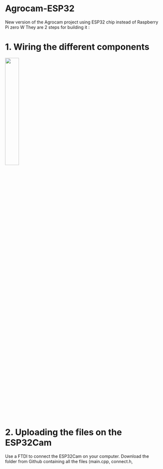 # Agrocam-ESP32
New version of the Agrocam project using ESP32 chip instead of Raspberry Pi zero W
They are 2 steps for building it :
# 1. Wiring the different components
<img src="https://github.com/Mobilab-AgroTIC/Agrocam-ESP32/assets/93132152/fabc0f8c-3da3-4d7d-b589-e0b2312db84c" width=30% height=30%>

# 2. Uploading the files on the ESP32Cam
Use a FTDI to connect the ESP32Cam on your computer.
Download the folder from Github containing all the files (main.cpp, connect.h, 
